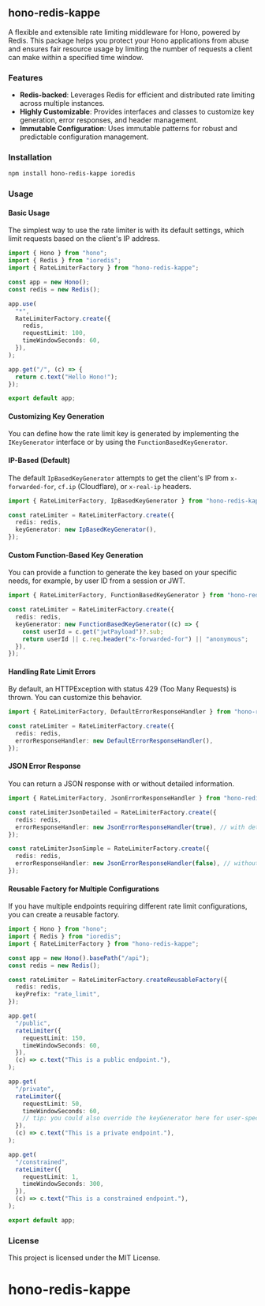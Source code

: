 ## hono-redis-kappe

A flexible and extensible rate limiting middleware for Hono, powered by Redis. This package helps you protect your Hono applications from abuse and ensures fair resource usage by limiting the number of requests a client can make within a specified time window.

### Features

- **Redis-backed**: Leverages Redis for efficient and distributed rate limiting across multiple instances.
- **Highly Customizable**: Provides interfaces and classes to customize key generation, error responses, and header management.
- **Immutable Configuration**: Uses immutable patterns for robust and predictable configuration management.

### Installation

```sh
npm install hono-redis-kappe ioredis
```

### Usage

#### Basic Usage

The simplest way to use the rate limiter is with its default settings, which limit requests based on the client's IP address.

```ts
import { Hono } from "hono";
import { Redis } from "ioredis";
import { RateLimiterFactory } from "hono-redis-kappe";

const app = new Hono();
const redis = new Redis();

app.use(
  "*",
  RateLimiterFactory.create({
    redis,
    requestLimit: 100,
    timeWindowSeconds: 60,
  }),
);

app.get("/", (c) => {
  return c.text("Hello Hono!");
});

export default app;
```

#### Customizing Key Generation

You can define how the rate limit key is generated by implementing the `IKeyGenerator` interface or by using the `FunctionBasedKeyGenerator`.

#### IP-Based (Default)

The default `IpBasedKeyGenerator` attempts to get the client's IP from `x-forwarded-for`, `cf.ip` (Cloudflare), or `x-real-ip` headers.

```ts
import { RateLimiterFactory, IpBasedKeyGenerator } from "hono-redis-kappe";

const rateLimiter = RateLimiterFactory.create({
  redis: redis,
  keyGenerator: new IpBasedKeyGenerator(),
});
```

#### Custom Function-Based Key Generation

You can provide a function to generate the key based on your specific needs, for example, by user ID from a session or JWT.

```ts
import { RateLimiterFactory, FunctionBasedKeyGenerator } from "hono-redis-kappe";

const rateLimiter = RateLimiterFactory.create({
  redis: redis,
  keyGenerator: new FunctionBasedKeyGenerator((c) => {
    const userId = c.get("jwtPayload")?.sub;
    return userId || c.req.header("x-forwarded-for") || "anonymous";
  }),
});
```

#### Handling Rate Limit Errors

By default, an HTTPException with status 429 (Too Many Requests) is thrown. You can customize this behavior.

```ts
import { RateLimiterFactory, DefaultErrorResponseHandler } from "hono-redis-kappe";

const rateLimiter = RateLimiterFactory.create({
  redis: redis,
  errorResponseHandler: new DefaultErrorResponseHandler(),
});
```

#### JSON Error Response

You can return a JSON response with or without detailed information.

```ts
import { RateLimiterFactory, JsonErrorResponseHandler } from "hono-redis-kappe";

const rateLimiterJsonDetailed = RateLimiterFactory.create({
  redis: redis,
  errorResponseHandler: new JsonErrorResponseHandler(true), // with details (default)
});

const rateLimiterJsonSimple = RateLimiterFactory.create({
  redis: redis,
  errorResponseHandler: new JsonErrorResponseHandler(false), // without details
});
```

#### Reusable Factory for Multiple Configurations

If you have multiple endpoints requiring different rate limit configurations, you can create a reusable factory.

```ts
import { Hono } from "hono";
import { Redis } from "ioredis";
import { RateLimiterFactory } from "hono-redis-kappe";

const app = new Hono().basePath("/api");
const redis = new Redis();

const rateLimiter = RateLimiterFactory.createReusableFactory({
  redis: redis,
  keyPrefix: "rate_limit",
});

app.get(
  "/public",
  rateLimiter({
    requestLimit: 150,
    timeWindowSeconds: 60,
  }),
  (c) => c.text("This is a public endpoint."),
);

app.get(
  "/private",
  rateLimiter({
    requestLimit: 50,
    timeWindowSeconds: 60,
    // tip: you could also override the keyGenerator here for user-specific limits
  }),
  (c) => c.text("This is a private endpoint."),
);

app.get(
  "/constrained",
  rateLimiter({
    requestLimit: 1,
    timeWindowSeconds: 300,
  }),
  (c) => c.text("This is a constrained endpoint."),
);

export default app;
```

### License

This project is licensed under the MIT License.
# hono-redis-kappe
